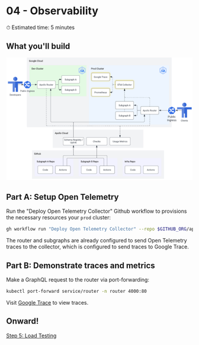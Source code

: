 # 04 - Observability

⏱ Estimated time: 5 minutes

## What you'll build

![Architecture diagram of the supergraph](diagram.png)

## Part A: Setup Open Telemetry

Run the "Deploy Open Telemetry Collector" Github workflow to provisions the necessary resources your `prod` cluster:

```sh
gh workflow run "Deploy Open Telemetry Collector" --repo $GITHUB_ORG/apollo-supergraph-k8s-infra
```

The router and subgraphs are already configured to send Open Telemetry traces to the collector, which is configured to send traces to Google Trace.

## Part B: Demonstrate traces and metrics

Make a GraphQL request to the router via port-forwarding:

```sh
kubectl port-forward service/router -n router 4000:80
```

Visit [Google Trace](https://console.cloud.google.com/traces/list) to view traces.

## Onward!

[Step 5: Load Testing](../05-load-testing/)
